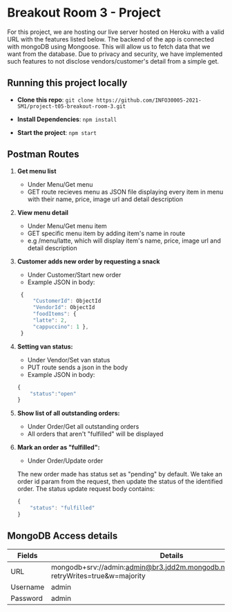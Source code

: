 # Breakout Room 3 - Project

For this project, we are hosting our live server hosted on Heroku with a valid URL with the features listed below.
The backend of the app is connected with mongoDB using Mongoose. This will allow us to fetch data that we want from the database.
Due to privacy and security, we have implemented such features to not disclose vendors/customer's detail from a simple get.

## Running this project locally

- **Clone this repo**:
  `git clone https://github.com/INFO30005-2021-SM1/project-t05-breakout-room-3.git`

- **Install Dependencies**:
  `npm install`

- **Start the project**:
  `npm start`

## Postman Routes

1. **Get menu list**

   - Under Menu/Get menu
   - GET route recieves menu as JSON file displaying every item in menu with their name, price, image url and detail description

2. **View menu detail**

   - Under Menu/Get menu item
   - GET specific menu item by adding item's name in route
   - e.g /menu/latte, which will display item's name, price, image url and detail description

3. **Customer adds new order by requesting a snack**

   - Under Customer/Start new order
   - Example JSON in body:

   ```javascript
    {
        "CustomerId": ObjectId
        "VendorId": ObjectId
        "foodItems": {
        "latte": 2,
        "cappuccino": 1 },
    }
   ```

4. **Setting van status:**

   - Under Vendor/Set van status
   - PUT route sends a json in the body
   - Example JSON in body:

   ```javascript
   {
       "status":"open"
   }
   ```

5. **Show list of all outstanding orders:**

   - Under Order/Get all outstanding orders
   - All orders that aren't "fulfilled" will be displayed

6. **Mark an order as "fulfilled":**

   - Under Order/Update order

   The new order made has status set as "pending" by default. We take an order id param from the request, then update the status of the identified order. The status update request body contains:

   ```javascript
   {
       "status": "fulfilled"
   }
   ```

## MongoDB Access details

| Fields   | Details                                                                                     |
| -------- | ------------------------------------------------------------------------------------------- |
| URL      | mongodb+srv://admin:admin@br3.jdd2m.mongodb.net/myFirstDatabase?retryWrites=true&w=majority |
| Username | admin                                                                                       |
| Password | admin                                                                                       |

##
